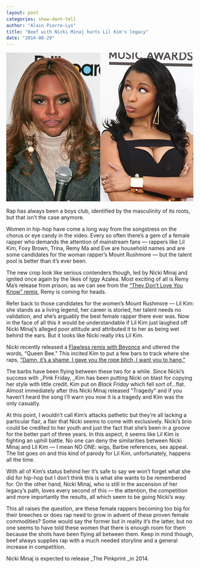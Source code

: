 ```yaml
---
layout: post
categories: show-dont-tell
author: "Alain Pierre-Lys"
title: "Beef with Nicki Minaj hurts Lil Kim's legacy"
date: "2014-08-29"
---
```


[![LilKim_Nicki](/img/LilKim_Nicki.jpg)](http://www.thehighscreen.com/wp-content/uploads/2014/08/LilKim_Nicki.jpg)

Rap has always been a boys club, identified by the masculinity of its roots, but that isn’t the case anymore.

Women in hip-hop have come a long way from the songstress on the chorus or eye candy in the video. Every so often there’s a gem of a female rapper who demands the attention of mainstream fans — rappers like Lil Kim, Foxy Brown, Trina, Remy Ma and Eve are household names and are some candidates for the woman rapper’s Mount Rushmore — but the talent pool is better than it’s ever been.

The new crop look like serious contenders though, led by Nicki Minaj and ignited once again by the likes of Iggy Azalea. Most exciting of all is Remy Ma’s release from prison; as we can see from the [“They Don’t Love You Know” remix](https://www.youtube.com/watch?v=BrkRtaKlWI8), Remy is coming for heads.

Refer back to those candidates for the women’s Mount Rushmore — Lil Kim: she stands as a living legend, her career is storied, her talent needs no validation, and she’s arguably the best female rapper there ever was. Now in the face of all this it would be understandable if Lil Kim just laughed off Nicki Minaj’s alleged poor attitude and attributed it to her as being wet behind the ears. But it looks like Nicki really irks Lil Kim.

Nicki recently released a [Flawless remix with Beyonce](http://www.billboard.com/articles/columns/the-juice/6206968/nicki-minaj-explains-beyonce-flawless-remix) and uttered the words, “Queen Bee." This incited Kim to put a few bars to track where she raps, [“Damn, it’s a shame, I gave you the rope bitch, I want you to hang.”](https://soundcloud.com/lilkimofficial/lil-kim-identity-theft)

The barbs have been flying between these two for a while. Since Nicki’s success with _Pink Friday, _Kim has been putting Nicki on blast for copying her style with little credit. Kim put on _Black Friday_ which fell sort of…flat. Almost immediately after this Nicki Minaj released "Tragedy" and if you haven’t heard the song I’ll warn you now it is a tragedy and Kim was the only casualty.

At this point, I wouldn’t call Kim’s attacks pathetic but they’re all lacking a particular flair, a flair that Nicki seems to come with exclusively. Nicki’s brio could be credited to her youth and just the fact that she’s been in a groove for the better part of three years. In this aspect, it seems like Lil Kim is fighting an uphill battle. No one can deny the similarities between Nicki Minaj and Lil Kim — I mean NO ONE: wigs, Barbie references, sex appeal. The list goes on and this kind of parody for Lil Kim, unfortunately, happens all the time.

With all of Kim’s status behind her it’s safe to say we won’t forget what she did for hip-hop but I don’t think this is what she wants to be remembered for. On the other hand, Nicki Minaj, who is still in the ascension of her legacy’s path, loves every second of this — the attention, the competition and more importantly the results, all which seem to be going Nicki’s way.

This all raises the question, are these female rappers becoming too big for their breeches or does rap need to grow in advent of these proven female commodities? Some would say the former but in reality it’s the latter, but no one seems to have told these women that there is enough room for them because the shots have been flying all between them. Keep in mind though, beef always supplies rap with a much needed storyline and a general increase in competition.

Nicki Minaj is expected to release _The Pinkprint _in 2014.

 
